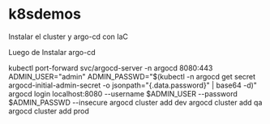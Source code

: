 # k8sdemos
Instalar el cluster y argo-cd con IaC



Luego de Instalar argo-cd

kubectl port-forward svc/argocd-server -n argocd 8080:443
ADMIN_USER="admin"
ADMIN_PASSWD="$(kubectl -n argocd get secret argocd-initial-admin-secret -o jsonpath="{.data.password}" | base64 -d)"
argocd login localhost:8080 --username $ADMIN_USER --password $ADMIN_PASSWD --insecure
argocd cluster add dev
argocd cluster add qa
argocd cluster add prod

